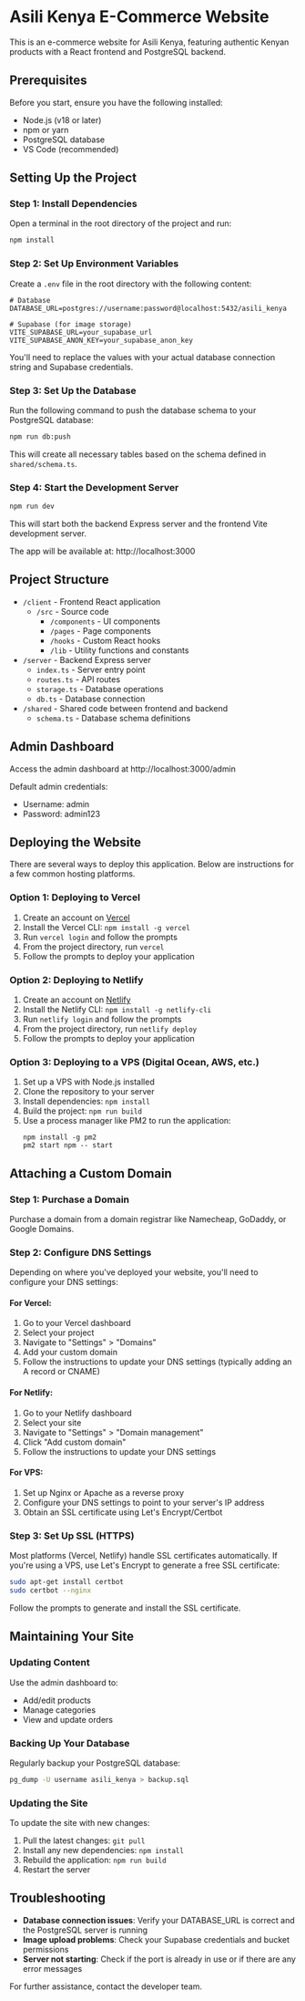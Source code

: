 # Asili Kenya E-Commerce Website

This is an e-commerce website for Asili Kenya, featuring authentic Kenyan products with a React frontend and PostgreSQL backend.

## Prerequisites

Before you start, ensure you have the following installed:
- Node.js (v18 or later)
- npm or yarn
- PostgreSQL database
- VS Code (recommended)

## Setting Up the Project

### Step 1: Install Dependencies

Open a terminal in the root directory of the project and run:

```bash
npm install
```

### Step 2: Set Up Environment Variables

Create a `.env` file in the root directory with the following content:

```
# Database
DATABASE_URL=postgres://username:password@localhost:5432/asili_kenya

# Supabase (for image storage)
VITE_SUPABASE_URL=your_supabase_url
VITE_SUPABASE_ANON_KEY=your_supabase_anon_key
```

You'll need to replace the values with your actual database connection string and Supabase credentials.

### Step 3: Set Up the Database

Run the following command to push the database schema to your PostgreSQL database:

```bash
npm run db:push
```

This will create all necessary tables based on the schema defined in `shared/schema.ts`.

### Step 4: Start the Development Server

```bash
npm run dev
```

This will start both the backend Express server and the frontend Vite development server.

The app will be available at: http://localhost:3000

## Project Structure

- `/client` - Frontend React application
  - `/src` - Source code
    - `/components` - UI components
    - `/pages` - Page components
    - `/hooks` - Custom React hooks
    - `/lib` - Utility functions and constants
- `/server` - Backend Express server
  - `index.ts` - Server entry point
  - `routes.ts` - API routes
  - `storage.ts` - Database operations
  - `db.ts` - Database connection
- `/shared` - Shared code between frontend and backend
  - `schema.ts` - Database schema definitions

## Admin Dashboard

Access the admin dashboard at http://localhost:3000/admin

Default admin credentials:
- Username: admin
- Password: admin123

## Deploying the Website

There are several ways to deploy this application. Below are instructions for a few common hosting platforms.

### Option 1: Deploying to Vercel

1. Create an account on [Vercel](https://vercel.com/)
2. Install the Vercel CLI: `npm install -g vercel`
3. Run `vercel login` and follow the prompts
4. From the project directory, run `vercel`
5. Follow the prompts to deploy your application

### Option 2: Deploying to Netlify

1. Create an account on [Netlify](https://www.netlify.com/)
2. Install the Netlify CLI: `npm install -g netlify-cli`
3. Run `netlify login` and follow the prompts
4. From the project directory, run `netlify deploy`
5. Follow the prompts to deploy your application

### Option 3: Deploying to a VPS (Digital Ocean, AWS, etc.)

1. Set up a VPS with Node.js installed
2. Clone the repository to your server
3. Install dependencies: `npm install`
4. Build the project: `npm run build`
5. Use a process manager like PM2 to run the application:
   ```
   npm install -g pm2
   pm2 start npm -- start
   ```

## Attaching a Custom Domain

### Step 1: Purchase a Domain

Purchase a domain from a domain registrar like Namecheap, GoDaddy, or Google Domains.

### Step 2: Configure DNS Settings

Depending on where you've deployed your website, you'll need to configure your DNS settings:

#### For Vercel:

1. Go to your Vercel dashboard
2. Select your project
3. Navigate to "Settings" > "Domains"
4. Add your custom domain
5. Follow the instructions to update your DNS settings (typically adding an A record or CNAME)

#### For Netlify:

1. Go to your Netlify dashboard
2. Select your site
3. Navigate to "Settings" > "Domain management"
4. Click "Add custom domain"
5. Follow the instructions to update your DNS settings

#### For VPS:

1. Set up Nginx or Apache as a reverse proxy
2. Configure your DNS settings to point to your server's IP address
3. Obtain an SSL certificate using Let's Encrypt/Certbot

### Step 3: Set Up SSL (HTTPS)

Most platforms (Vercel, Netlify) handle SSL certificates automatically. If you're using a VPS, use Let's Encrypt to generate a free SSL certificate:

```bash
sudo apt-get install certbot
sudo certbot --nginx
```

Follow the prompts to generate and install the SSL certificate.

## Maintaining Your Site

### Updating Content

Use the admin dashboard to:
- Add/edit products
- Manage categories
- View and update orders

### Backing Up Your Database

Regularly backup your PostgreSQL database:

```bash
pg_dump -U username asili_kenya > backup.sql
```

### Updating the Site

To update the site with new changes:

1. Pull the latest changes: `git pull`
2. Install any new dependencies: `npm install`
3. Rebuild the application: `npm run build`
4. Restart the server

## Troubleshooting

- **Database connection issues**: Verify your DATABASE_URL is correct and the PostgreSQL server is running
- **Image upload problems**: Check your Supabase credentials and bucket permissions
- **Server not starting**: Check if the port is already in use or if there are any error messages

For further assistance, contact the developer team.